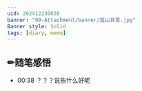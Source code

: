 ```yaml
---
uid: 202412230038 
banner: "99-Attachment/banner/蓝山背景.jpg"
Banner style: Solid
tags: [diary, memo]
---
```



## ✏随笔感悟

- 00:38 
	？？？说些什么好呢
	 